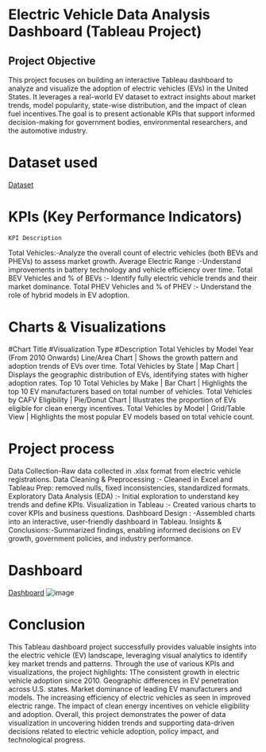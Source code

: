 # Electric Vehicle Data Analysis Dashboard (Tableau Project)

## Project Objective
This project focuses on building an interactive Tableau dashboard to analyze and visualize the adoption of electric vehicles (EVs) in the United States. It leverages a real-world EV dataset to extract insights about market trends, model popularity, state-wise distribution, and the impact of clean fuel incentives.The goal is to present actionable KPIs that support informed decision-making for government bodies, environmental researchers, and the automotive industry.

# Dataset used
<a href="https://github.com/Tjgaurav22/Data-analysis-dashboard-using-tebleau/blob/main/archive%20(8)%20%5BMConverter.eu%5D.xls">Dataset</a>

# KPIs (Key Performance Indicators)
    KPI	Description
Total Vehicles:-Analyze the overall count of electric vehicles (both BEVs and PHEVs) to assess market growth.
Average Electric Range :-Understand improvements in battery technology and vehicle efficiency over time.
Total BEV Vehicles and % of BEVs :- Identify fully electric vehicle trends and their market dominance.
Total PHEV Vehicles and % of PHEV :- Understand the role of hybrid models in EV adoption.

# Charts & Visualizations
#Chart Title                                    #Visualization Type                    #Description
Total Vehicles by Model Year (From 2010 Onwards) Line/Area Chart | Shows the growth pattern and adoption trends of EVs over time.
Total Vehicles by State | Map Chart | Displays the geographic distribution of EVs, identifying states with higher adoption rates.
Top 10 Total Vehicles by Make | Bar Chart | Highlights the top 10 EV manufacturers based on total number of vehicles.
Total Vehicles by CAFV Eligibility | Pie/Donut Chart | Illustrates the proportion of EVs eligible for clean energy incentives.
Total Vehicles by Model | Grid/Table View | Highlights the most popular EV models based on total vehicle count.

# Project process 
Data Collection-Raw data collected in .xlsx format from electric vehicle registrations.
Data Cleaning & Preprocessing :- Cleaned in Excel and Tableau Prep: removed nulls, fixed inconsistencies, standardized formats.
Exploratory Data Analysis (EDA) :- Initial exploration to understand key trends and define KPIs.
Visualization in Tableau :- Created various charts to cover KPIs and business questions.
Dashboard Design : -Assembled charts into an interactive, user-friendly dashboard in Tableau.
Insights & Conclusions:-Summarized findings, enabling informed decisions on EV growth, government policies, and industry performance.

# Dashboard
<a href="https://github.com/Tjgaurav22/Data-analysis-dashboard-using-tebleau/blob/main/eletric%20vehicles%20dashboard.png">Dashboard</a>
![image](https://github.com/user-attachments/assets/0e662f44-71ef-4499-b905-fabdce0c7d9b)

# Conclusion
This Tableau dashboard project successfully provides valuable insights into the electric vehicle (EV) landscape, leveraging visual analytics to identify key market trends and patterns. Through the use of various KPIs and visualizations, the project highlights:
1The consistent growth in electric vehicle adoption since 2010.
Geographic differences in EV penetration across U.S. states.
Market dominance of leading EV manufacturers and models.
The increasing efficiency of electric vehicles as seen in improved electric range.
The impact of clean energy incentives on vehicle eligibility and adoption.
Overall, this project demonstrates the power of data visualization in uncovering hidden trends and supporting data-driven decisions related to electric vehicle adoption, policy impact, and technological progress.

